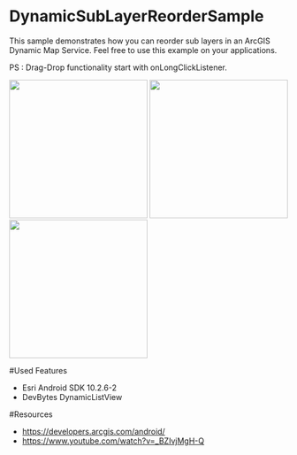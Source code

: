 # DynamicSubLayerReorderSample
This sample demonstrates how you can reorder sub layers in an ArcGIS Dynamic Map Service. Feel free to use this example on your applications.

PS : Drag-Drop functionality start with onLongClickListener. 

<img src="https://cloud.githubusercontent.com/assets/9201717/8429817/e723c776-1f33-11e5-97c4-7410f80b0ce4.png" width="250">
<img src="https://cloud.githubusercontent.com/assets/9201717/8429816/e70f06a6-1f33-11e5-8265-d119f1ced2bf.png" width="250">
<img src="https://cloud.githubusercontent.com/assets/9201717/8429818/e725caa8-1f33-11e5-9b84-113e504799c3.png" width="250">



#Used Features
- Esri Android SDK 10.2.6-2
- DevBytes DynamicListView

#Resources
- https://developers.arcgis.com/android/
- https://www.youtube.com/watch?v=_BZIvjMgH-Q

